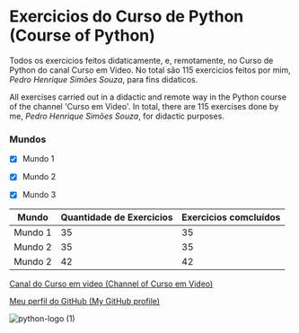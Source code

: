 # Exercicios do Curso de Python (Course of Python)

 Todos os exercicios feitos didaticamente, e, remotamente, no Curso de Python do canal Curso em Video.
 No total são 115 exercicios feitos por mim, *Pedro Henrique Simões Souza*, para fins didaticos.

All exercises carried out in a didactic and remote way in the Python course of the channel 'Curso em Video'.
In total, there are 115 exercises done by me, *Pedro Henrique Simões Souza*, for didactic purposes.

### Mundos
- [x] Mundo 1
- [x] Mundo 2
- [x] Mundo 3



Mundo|Quantidade de Exercicios|Exercicios comcluídos
---|---|---
Mundo 1|35|35
Mundo 2|35|35
Mundo 2|42|42

[Canal do Curso em video (Channel of Curso em Video)](https://www.youtube.com/cursoemvideo)

[Meu perfil do GitHub (My GitHub profile)](https://www.github.com/PedroHenriqueSimoes)


![python-logo (1)](https://user-images.githubusercontent.com/62796106/78951388-653fdd00-7aa8-11ea-8b95-2b5b906b3422.png)

